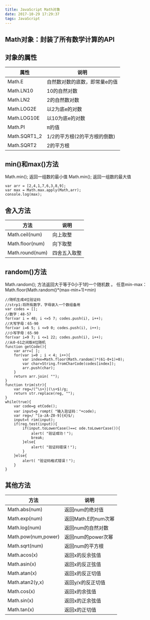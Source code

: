 ```yaml
---
title: JavaScript Math对象
date: 2017-10-29 17:29:37
tags: JavaScript
---
```

## Math对象：封装了所有数学计算的API
## 对象的属性
|   属性         |      说明                          |
|----------|---------------------------|
|Math.E  |  自然数对数的底数，即常量e的值   |
|Math.LN10  | 10的自然对数                         |
|Math.LN2|   2的自然数对数                         |
|Math.LOG2E| 以2为底e的对数                    |
|Math.LOG10E| 以10为底e的对数                    |
|Math.PI |π的值|
|Math.SQRT1_2| 1/2的平方根(2的平方根的倒数)    |
|Math.SQRT2| 2的平方根   |

## min()和max()方法
Math.min();  返回一组数的最小值
Math.min();  返回一组数的最大值
```
var arr = [2,4,1,7,6,3,8,9];
var max = Math.max.apply(Math,arr); 
console.log(max);
```

## 舍入方法
|   方法         |      说明             |
|----------|---------------------------|
|Math.ceil(num)   |向上取整    |
|Math.floor(num)   |向下取整    |
|Math.round(num)   |四舍五入取整    |

## random()方法
Math.random();     方法返回大于等于0小于1的一个随机数 。
任意min-max：Math.floor(Math.random()*(max-min+1)+min)
```
//随机生成4位验证码 
//strp1:将所有数字，字母装入一个数组备用 
var codes = []; 
//数字：48-57 
for(var i = 48; i <=5 7; codes.push(i), i++); 
//大写字母：65-90 
for(var i=6 5; i <=9 0; codes.push(i), i++); 
//小写字母：65-90 
for(var i=9 7; i <=1 22; codes.push(i), i++); 
//从0-61之间取4位随机 
function getCode(){ 
    var arr=[ ]; 
    for(var i=0 ; i < 4; i++){ 
        var index=Math.floor(Math.random()*(61-0+1)+0); 
        var char=String.fromCharCode(codes[index]); 
        arr.push(char); 
    } 
    return arr.join( ""); 
} 
function trim(str){ 
    var reg=/(^\s+)|(\s+$)/g; 
    return str.replace(reg, ""); 
} 
while(true){ 
    var code=g etCode(); 
    var input=p rompt( "输入验证码："+code); 
    var reg=/ ^[a-zA-Z0-9]{4}$/; 
    input=t rim(input); 
    if(reg.test(input)){ 
        if(input.toLowerCase()==c ode.toLowerCase()){ 
            alert( "验证成功！"); 
            break; 
        }else{ 
            alert( "验证码错误！"); 
        } 
    }else{ 
        alert( "验证码格式错误！"); 
    } 
}
```

## 其他方法
|   方法         |      说明             |
|----------|---------------------------|
|Math.abs(num)   |返回num的绝对值    |
|Math.exp(num)   |返回Math.E的num次幂    |
|Math.log(num)   |返回num的自然对数    |
|Math.pow(num,power)   |返回num的power次幂    |
|Math.sqrt(num)  |返回num的平方根    |
|Math.acos(x)    |返回x的反余弦值    |
|Math.asin(x)    |返回x的反正弦值    |
|Math.atan(x)    |返回x的反正切值    |
|Math.atan2(y,x) |返回y/x的反正切值    |
|Math.cos(x)     |返回x的余弦值    |
|Math.sin(x)     |返回x的正余弦值    |
|Math.tan(x)     |返回x的正切值    |
